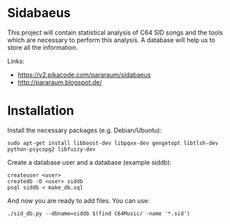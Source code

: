 
Sidabaeus
=========

This project will contain statistical analysis of C64 SID songs and the tools
which are necessary to perform this analysis. A database will help us to
store all the information.

Links:

 * https://v2.pikacode.com/pararaum/sidabaeus
 * http://pararaum.blogspot.de/


Installation
============

Install the necessary packages (e.g. Debian/Ubuntu):

```
sudo apt-get install libboost-dev libpqxx-dev gengetopt libtlsh-dev python-psycopg2 libfuzzy-dev
```

Create a database user <user> and a database (example siddb):

```
createuser <user>
createdb -O <user> siddb
psql siddb < make_db.sql
```

And now you are ready to add files. You can use:
```
./sid_db.py --dbname=siddb $(find C64Music/ -name '*.sid')
```

